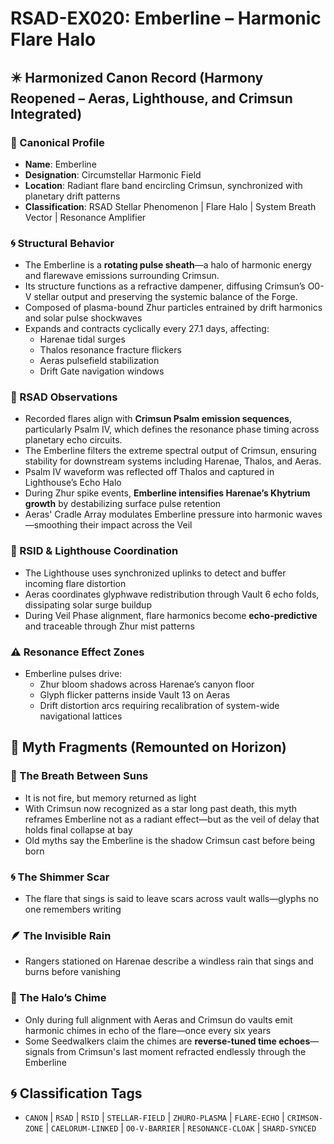 
<!-- ANCHORS: CAELORUM-LINKED, CANON, CR, CRIMSON-ZONE, CRIMSUN, DRIFT, ECHO, FIFTH-FOUNDER, FLARE-ECHO, GLYPH-RANGE, HARANAE, HARENAE, MEMORY-NET, O0-V-BARRIER, PULSE-LATTICE, RESONANCE, RESONANCE-CLOAK, RIF, RSAD, RSID, SEED-LINE, SHARD-SYNCED, STELLAR-FIELD, THALOS, VAULT, VAULT-1, VAULT-6, VEIL-PROTOCOL, ZHUR, ZHURO-PLASMA -->
# RSAD-EX020: Emberline – Harmonic Flare Halo
## ✴️ Harmonized Canon Record (Harmony Reopened – Aeras, Lighthouse, and Crimsun Integrated)

### 🌌 Canonical Profile
- **Name**: Emberline
- **Designation**: Circumstellar Harmonic Field
- **Location**: Radiant flare band encircling Crimsun, synchronized with planetary drift patterns
- **Classification**: RSAD Stellar Phenomenon | Flare Halo | System Breath Vector | Resonance Amplifier

### 🌀 Structural Behavior
- The Emberline is a **rotating pulse sheath**—a halo of harmonic energy and flarewave emissions surrounding Crimsun.
- Its structure functions as a refractive dampener, diffusing Crimsun’s O0-V stellar output and preserving the systemic balance of the Forge.
- Composed of plasma-bound Zhur particles entrained by drift harmonics and solar pulse shockwaves
- Expands and contracts cyclically every 27.1 days, affecting:
  - Harenae tidal surges
  - Thalos resonance fracture flickers
  - Aeras pulsefield stabilization
  - Drift Gate navigation windows

### 🔬 RSAD Observations
- Recorded flares align with **Crimsun Psalm emission sequences**, particularly Psalm IV, which defines the resonance phase timing across planetary echo circuits.
- The Emberline filters the extreme spectral output of Crimsun, ensuring stability for downstream systems including Harenae, Thalos, and Aeras.
- Psalm IV waveform was reflected off Thalos and captured in Lighthouse’s Echo Halo
- During Zhur spike events, **Emberline intensifies Harenae’s Khytrium growth** by destabilizing surface pulse retention
- Aeras' Cradle Array modulates Emberline pressure into harmonic waves—smoothing their impact across the Veil

### 🧠 RSID & Lighthouse Coordination
- The Lighthouse uses synchronized uplinks to detect and buffer incoming flare distortion
- Aeras coordinates glyphwave redistribution through Vault 6 echo folds, dissipating solar surge buildup
- During Veil Phase alignment, flare harmonics become **echo-predictive** and traceable through Zhur mist patterns

### ⚠️ Resonance Effect Zones
- Emberline pulses drive:
  - Zhur bloom shadows across Harenae’s canyon floor
  - Glyph flicker patterns inside Vault 13 on Aeras
  - Drift distortion arcs requiring recalibration of system-wide navigational lattices
## 🔮 Myth Fragments (Remounted on Horizon)

### 🔻 The Breath Between Suns
- It is not fire, but memory returned as light
- With Crimsun now recognized as a star long past death, this myth reframes Emberline not as a radiant effect—but as the veil of delay that holds final collapse at bay
- Old myths say the Emberline is the shadow Crimsun cast before being born

### 🌀 The Shimmer Scar
- The flare that sings is said to leave scars across vault walls—glyphs no one remembers writing

### 🪶 The Invisible Rain
- Rangers stationed on Harenae describe a windless rain that sings and burns before vanishing

### 🔮 The Halo’s Chime
- Only during full alignment with Aeras and Crimsun do vaults emit harmonic chimes in echo of the flare—once every six years
- Some Seedwalkers claim the chimes are **reverse-tuned time echoes**—signals from Crimsun's last moment refracted endlessly through the Emberline
## 🌀 Classification Tags
- `CANON` | `RSAD` | `RSID` | `STELLAR-FIELD` | `ZHURO-PLASMA` | `FLARE-ECHO` | `CRIMSON-ZONE` | `CAELORUM-LINKED` | `O0-V-BARRIER` | `RESONANCE-CLOAK` | `SHARD-SYNCED`
